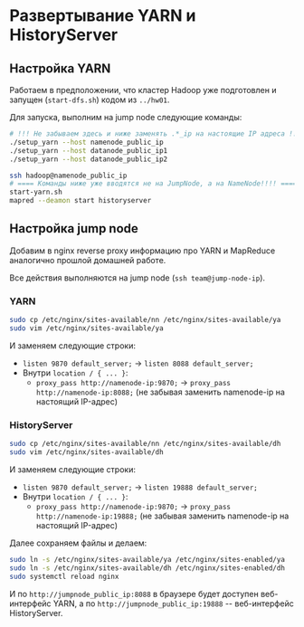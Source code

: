 # Развертывание YARN и HistoryServer

## Настройка YARN
Работаем в предположении, что кластер Hadoop уже подготовлен и запущен (`start-dfs.sh`) кодом из
`../hw01`.

Для запуска, выполним на jump node следующие команды:
```bash
# !!! Не забываем здесь и ниже заменять .*_ip на настоящие IP адреса !!!
./setup_yarn --host namenode_public_ip
./setup_yarn --host datanode_public_ip1
./setup_yarn --host datanode_public_ip2

ssh hadoop@namenode_public_ip
# ==== Команды ниже уже вводятся не на JumpNode, а на NameNode!!!! ====
start-yarn.sh
mapred --deamon start historyserver
```

## Настройка jump node
Добавим в nginx reverse proxy информацию про YARN и
MapReduce аналогично прошлой домашней работе.

Все действия выполняются на jump node
(`ssh team@jump-node-ip`).

### YARN
```bash
sudo cp /etc/nginx/sites-available/nn /etc/nginx/sites-available/ya
sudo vim /etc/nginx/sites-available/ya
```

И заменяем следующие строки:
- `listen 9870 default_server;` -> `listen 8088 default_server;`
- Внутри `location / { ... }`:
    - `proxy_pass http://namenode-ip:9870;` -> `proxy_pass http://namenode-ip:8088;`
    (не забывая заменить namenode-ip на настоящий IP-адрес)

### HistoryServer
```bash
sudo cp /etc/nginx/sites-available/nn /etc/nginx/sites-available/dh
sudo vim /etc/nginx/sites-available/dh
```

И заменяем следующие строки:
- `listen 9870 default_server;` -> `listen 19888 default_server;`
- Внутри `location / { ... }`:
    - `proxy_pass http://namenode-ip:9870;` -> `proxy_pass http://namenode-ip:19888;`
    (не забывая заменить namenode-ip на настоящий IP-адрес)

Далее сохраняем файлы и делаем:
```bash
sudo ln -s /etc/nginx/sites-available/ya /etc/nginx/sites-enabled/ya
sudo ln -s /etc/nginx/sites-available/dh /etc/nginx/sites-enabled/dh
sudo systemctl reload nginx
```

И по `http://jumpnode_public_ip:8088` в браузере будет доступен веб-интерфейс YARN,
а по `http://jumpnode_public_ip:19888` -- веб-интерфейс HistoryServer.

